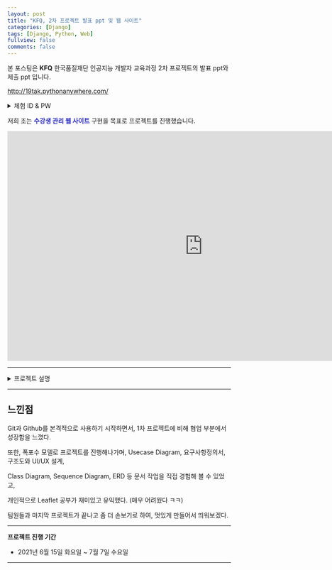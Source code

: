 ```yaml
---
layout: post
title: "KFQ, 2차 프로젝트 발표 ppt 및 웹 사이트"
categories: [Django]
tags: [Django, Python, Web]
fullview: false
comments: false
---
```


본 포스팅은 **KFQ** 한국품질재단 인공지능 개발자 교육과정 2차 프로젝트의 발표 ppt와 제출 ppt 입니다.

<http://19tak.pythonanywhere.com/>

<details>
<summary>체험 ID & PW</summary>
<div markdown="1">

**ID: ai8@kfq.com**

**PW: 1111**

</div>
</details>

저희 조는 **<span style="color:#2B2DC2">수강생 관리 웹 사이트</span>** 구현을 목표로 프로젝트를 진행했습니다.

<iframe src="https://onedrive.live.com/embed?cid=ADFD1CC231D5D8DA&amp;resid=ADFD1CC231D5D8DA%218213&amp;authkey=AGhbJgKySYfEklE&amp;em=2&amp;wdAr=1.7777777777777777" width="880px" height="518px" frameborder="0">포함된 <a target="_blank" href="https://office.com">Microsoft Office</a> 프레젠테이션, 제공: <a target="_blank" href="https://office.com/webapps">Office</a></iframe>

---

<details>
<summary>프로젝트 설명</summary>
<div markdown="1">

test

</div>
</details>

---

## 느낀점

Git과 Github를 본격적으로 사용하기 시작하면서, 1차 프로젝트에 비해 협업 부분에서 성장함을 느꼈다.

또한, 폭포수 모델로 프로젝트를 진행해나가며, Usecase Diagram, 요구사항정의서, 구조도와 UI/UX 설계,

Class Diagram, Sequence Diagram, ERD 등 문서 작업을 직접 경험해 볼 수 있었고,

개인적으로 Leaflet 공부가 재미있고 유익했다. (매우 어려웠다 ㅋㅋ)

팀원들과 마지막 프로젝트가 끝나고 좀 더 손보기로 하여, 멋있게 만들어서 띄워보겠다.

---

**프로젝트 진행 기간**
- 2021년 6월 15일 화요일 ~ 7월 7일 수요일

---